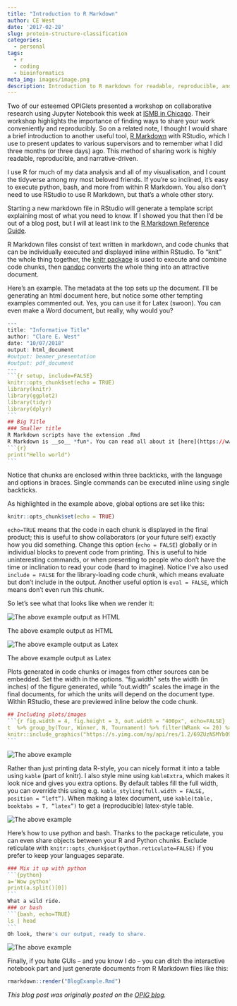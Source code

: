 ```yaml
---
title: "Introduction to R Markdown"
author: CE West
date: '2017-02-28'
slug: protein-structure-classification
categories:
  - personal
tags:
  - r
  - coding
  - bioinformatics
meta_img: images/image.png
description: Introduction to R markdown for readable, reproducible, and narrative-driven analyses
---
```


Two of our esteemed OPIGlets presented a workshop on collaborative research using Jupyter Notebook this week at [ISMB in Chicago](https://www.iscb.org/ismb2018). Their workshop highlights the importance of finding ways to share your work conveniently and reproducibly. So on a related note, I thought I would share a brief introduction to another useful tool, [R Markdown](http://rmarkdown.rstudio.com/) with RStudio, which I use to present updates to various supervisors and to remember what I did three months (or three days) ago. This method of sharing work is highly readable, reproducible, and narrative-driven.

<!--more-->

I use R for much of my data analysis and all of my visualisation, and I count the tidyverse among my most beloved friends. If you’re so inclined, it’s easy to execute python, bash, and more from within R Markdown. You also don’t need to use RStudio to use R Markdown, but that’s a whole other story.

Starting a new markdown file in RStudio will generate a template script explaining most of what you need to know. If I showed you that then I’d be out of a blog post, but I will at least link to the [R Markdown Reference Guide](https://www.rstudio.com/wp-content/uploads/2015/03/rmarkdown-reference.pdf).

R Markdown files consist of text written in markdown, and code chunks that can be individually executed and displayed inline within RStudio. To “knit” the whole thing together, the [knitr package](https://yihui.name/knitr/) is used to execute and combine code chunks, then [pandoc](http://pandoc.org/) converts the whole thing into an attractive document.

Here’s an example. The metadata at the top sets up the document. I’ll be generating an html document here, but notice some other tempting examples commented out. Yes, you can use it for Latex (swoon). You can even make a Word document, but really, why would you?

````r
---
title: "Informative Title"
author: "Clare E. West"
date: "10/07/2018"
output: html_document
#output: beamer_presentation
#output: pdf_document
---
```{r setup, include=FALSE}
knitr::opts_chunk$set(echo = TRUE)
library(knitr)
library(ggplot2)
library(tidyr)
library(dplyr)
```
## Big Title
### Smaller title
R Markdown scripts have the extension .Rmd
R Markdown is __so__ *fun*. You can read all about it [here](https://www.rstudio.com/wp-content/uploads/2015/03/rmarkdown-reference.pdf).
```{r}
print("Hello world")
```
````

Notice that chunks are enclosed within three backticks, with the language and options in braces. Single commands can be executed inline using single backticks.

As highlighted in the example above, global options are set like this:

```r
knitr::opts_chunk$set(echo = TRUE)
```

`echo=TRUE` means that the code in each chunk is displayed in the final product; this is useful to show collaborators (or your future self) exactly how you did something. Change this option (`echo = FALSE`) globally or in individual blocks to prevent code from printing. This is useful to hide uninteresting commands, or when presenting to people who don’t have the time or inclination to read your code (hard to imagine). Notice I’ve also used `include = FALSE`  for the library-loading code chunk, which means evaluate but don’t include in the output. Another useful option is `eval = FALSE`, which means don’t even run this chunk.

So let’s see what that looks like when we render it:

<div class="figure">

![The above example output as HTML](https://www.blopig.com/blog/wp-content/uploads/2018/07/Screen-Shot-2018-07-12-at-09.29.53.png?ssl=1)

<p class="caption">The above example output as HTML</p>

</div>

<div class="figure">

![The above example output as Latex](https://www.blopig.com/blog/wp-content/uploads/2018/07/Screen-Shot-2018-07-12-at-09.28.57.png?ssl=1)

<p class="caption">The above example output as Latex</p>

</div>

Plots generated in code chunks or images from other sources can be embedded. Set the width in the options. “fig.width” sets the width (in inches) of the figure generated, while “out.width” scales the image in the final documents, for which the units will depend on the document type. Within RStudio, these are previewed inline below the code chunk.

````r
## Including plots/images
```{r fig.width = 4, fig.height = 3, out.width = "400px", echo=FALSE}
t  %>% group_by(Tour, Winner, N, Tournament) %>% filter(WRank <= 20) %>% summarise(WPts = max(WPts))  %>% ggplot(aes(x=N, y=WPts, group=Winner, colour=(Winner=="Murray A."))) + geom_point() + geom_line() + labs(x="Tournament Number",y="Ranking Points") + scale_colour_discrete("",labels=c("Not Andy Murray", "Andy Murray")) + theme_bw() + theme(legend.position = "bottom", legend.margin = margin(0, 0, 0, 0))
knitr::include_graphics("https://s.yimg.com/ny/api/res/1.2/69ZUzNSMYb09GKd8CNJeew--~A/YXBwaWQ9aGlnaGxhbmRlcjtzbT0xO3c9ODAwO2g9NjAw/http://media.zenfs.com/en_us/News/afp.com/0102e1f7d0d3c35303c8a62d56a5eb79c2c8b4d8.jpg")
```
````

<div class="figure">

![The above example](https://www.blopig.com/blog/wp-content/uploads/2018/07/Screen-Shot-2018-07-12-at-09.39.05.png?w=826&ssl=1)

</div>

Rather than just printing data R-style, you can nicely format it into a table using `kable` (part of knitr). I also style mine using `kableExtra`, which makes it look nice and gives you extra options. By default tables fill the full width, you can override this using e.g. `kable_styling(full.width = FALSE, position = “left”)`. When making a latex document, use `kable(table, booktabs = T, “latex”)` to get a (reproducible) latex-style table.


<div class="figure">

![The above example](https://www.blopig.com/blog/wp-content/uploads/2018/07/Screen-Shot-2018-07-12-at-09.41.43.png?w=939&ssl=1)

</div>

Here’s how to use python and bash. Thanks to the package reticulate, you can even share objects between your R and Python chunks. Exclude reticulate with `knitr::opts_chunk$set(python.reticulate=FALSE)` if you prefer to keep your languages separate.

````r
### Mix it up with python
```{python}
a='Wow python'
print(a.split()[0])
```
What a wild ride. 
### or bash
```{bash, echo=TRUE}
ls | head 
```
Oh look, there's our output, ready to share.
````

<div class="figure">

![The above example](https://www.blopig.com/blog/wp-content/uploads/2018/07/Screen-Shot-2018-07-12-at-09.50.06.png?w=560&ssl=1)

</div>

Finally, if you hate GUIs – and you know I do – you can ditch the interactive notebook part and just generate documents from R Markdown files like this:

```r
rmarkdown::render("BlogExample.Rmd")
```

*This blog post was originally posted on the [OPIG blog](https://www.blopig.com/blog/2018/07/introduction-to-r-markdown/).*



